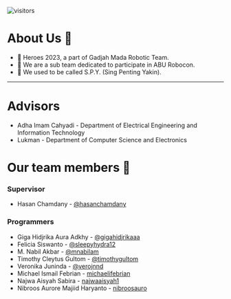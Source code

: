 ![visitors](https://visitor-badge.glitch.me/badge?page_id=heroes-ugm.readme&left_color=green&right_color=red)

# About Us 👋
- 🌈 Heroes 2023, a part of Gadjah Mada Robotic Team.
- 🙋‍ We are a sub team dedicated to participate in ABU Robocon.
- 🍿 We used to be called S.P.Y. (Sing Penting Yakin).

---

# Advisors
- Adha Imam Cahyadi - Department of Electrical Engineering and Information Technology
- Lukman - Department of Computer Science and Electronics

# Our team members 🧙
### Supervisor
- Hasan Chamdany - [@hasanchamdany](https://github.com/hasanchamdany)

### Programmers
- Giga Hidjrika Aura Adkhy - [@gigahidjrikaaa](https://github.com/gigahidjrikaaa)
- Felicia Siswanto - [@sleepyhydra12](https://github.com/sleepyhydra12)
- M. Nabil Akbar - [@mnabilam](https://github.com/mnabilam)
- Timothy Cleytus Gultom - [@timothygultom](https://github.com/timothygultom)
- Veronika Juninda - [@verojnnd](https://github.com/verojnnd)
- Michael Ismail Febrian - [michaelifebrian](https://github.com/michaelifebrian)
- Najwa Aisyah Sabira - [najwaaisyah1](https://github.com/najwaaisyah1)
- Nibroos Aurore Majiid Haryanto - [nibroosauro](https://github.com/nibroosauro)


<!--
**Here are some ideas to get you started:**

🙋‍♀️ A short introduction - what is your organization all about?
🌈 Contribution guidelines - how can the community get involved?
👩‍💻 Useful resources - where can the community find your docs? Is there anything else the community should know?
🍿 Fun facts - what does your team eat for breakfast?
🧙 Remember, you can do mighty things with the power of [Markdown](https://docs.github.com/github/writing-on-github/getting-started-with-writing-and-formatting-on-github/basic-writing-and-formatting-syntax)
-->
